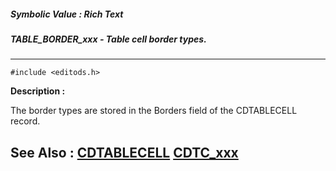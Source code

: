 ##### Symbolic Value : Rich Text
##### TABLE_BORDER_xxx - Table cell border types.
---
```
#include <editods.h>
```
**Description :**

The border types are stored in the Borders field of the CDTABLECELL record.

**See Also :**
[CDTABLECELL](/reference/Data/CDTABLECELL)
[CDTC_xxx](/reference/Symb/CDTC_xxx)
---
